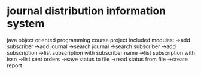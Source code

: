 # journal distribution information system
java object oriented programming course project
included modules:
->add subscriber
->add journal
->search journal
->search subscriber
->add subscription
->list subscription with subscriber name
->list subscription with issn
->list sent orders
->save status to file
->read status from file
->create report
 

